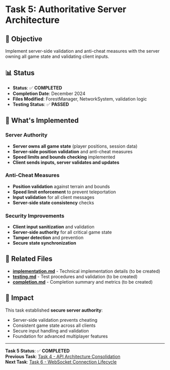 # Task 5: Authoritative Server Architecture

## 🎯 **Objective**
Implement server-side validation and anti-cheat measures with the server owning all game state and validating client inputs.

## 📊 **Status**
- **Status**: ✅ **COMPLETED**
- **Completion Date**: December 2024
- **Files Modified**: ForestManager, NetworkSystem, validation logic
- **Testing Status**: ✅ **PASSED**

## 🔧 **What's Implemented**

### **Server Authority**
- **Server owns all game state** (player positions, session data)
- **Server-side position validation** and anti-cheat measures
- **Speed limits and bounds checking** implemented
- **Client sends inputs, server validates and updates**

### **Anti-Cheat Measures**
- **Position validation** against terrain and bounds
- **Speed limit enforcement** to prevent teleportation
- **Input validation** for all client messages
- **Server-side state consistency** checks

### **Security Improvements**
- **Client input sanitization** and validation
- **Server-side authority** for all critical game state
- **Tamper detection** and prevention
- **Secure state synchronization**

## 📁 **Related Files**

- **[implementation.md](implementation.md)** - Technical implementation details (to be created)
- **[testing.md](testing.md)** - Test procedures and validation (to be created)
- **[completion.md](completion.md)** - Completion summary and metrics (to be created)

## 🚀 **Impact**

This task established **secure server authority**:
- Server-side validation prevents cheating
- Consistent game state across all clients
- Secure input handling and validation
- Foundation for advanced multiplayer features

---

**Task 5 Status**: ✅ **COMPLETED**  
**Previous Task**: [Task 4 - API Architecture Consolidation](../04-api-consolidation/README.md)  
**Next Task**: [Task 6 - WebSocket Connection Lifecycle](../06-websocket-lifecycle/README.md) 